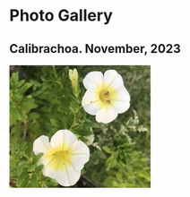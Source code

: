 
# Photo Gallery 

## Calibrachoa. November, 2023

<img src="Calibrachoa.png" alt="Calibrachoa" width="50%">
